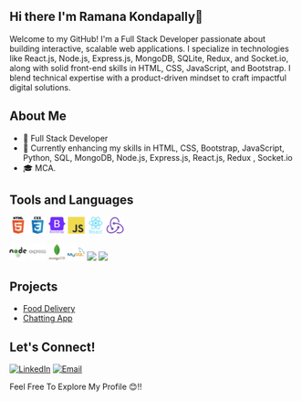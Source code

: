## Hi there I'm Ramana Kondapally👋
Welcome to my GitHub!
I'm a Full Stack Developer passionate about building interactive, scalable web applications. I specialize in technologies like React.js, Node.js, Express.js, MongoDB, SQLite, Redux, and Socket.io, along with solid front-end skills in HTML, CSS, JavaScript, and Bootstrap. I blend technical expertise with a product-driven mindset to craft impactful digital solutions.


## About Me
- 💼 Full Stack Developer
- 🌱 Currently enhancing my skills in HTML, CSS, Bootstrap, JavaScript, Python, SQL, MongoDB, Node.js, Express.js, React.js, Redux , Socket.io
- 🎓 MCA.

## Tools and Languages

<img src="https://raw.githubusercontent.com/devicons/devicon/master/icons/html5/html5-original-wordmark.svg" width="30"/> <img src="https://raw.githubusercontent.com/devicons/devicon/master/icons/css3/css3-original-wordmark.svg" width="30"/> <img src="https://raw.githubusercontent.com/devicons/devicon/master/icons/bootstrap/bootstrap-plain-wordmark.svg" width="30"/> <img src="https://raw.githubusercontent.com/devicons/devicon/master/icons/javascript/javascript-original.svg" width="30"/> <img src="https://raw.githubusercontent.com/devicons/devicon/master/icons/react/react-original-wordmark.svg" width="30"/> <img src="https://raw.githubusercontent.com/devicons/devicon/master/icons/redux/redux-original.svg" width="30"/>  

<img src="https://raw.githubusercontent.com/devicons/devicon/master/icons/nodejs/nodejs-original-wordmark.svg" width="30"/> <img src="https://raw.githubusercontent.com/devicons/devicon/master/icons/express/express-original-wordmark.svg" width="30"/> <img src="https://raw.githubusercontent.com/devicons/devicon/master/icons/mongodb/mongodb-original-wordmark.svg" width="30"/> <img src="https://raw.githubusercontent.com/devicons/devicon/master/icons/mysql/mysql-original-wordmark.svg" width="30"/> <img src="https://www.vectorlogo.zone/logos/getpostman/getpostman-icon.svg" width="30"/> <img src="https://www.vectorlogo.zone/logos/git-scm/git-scm-icon.svg" width="30"/>





## Projects
- [Food Delivery](https://order-food-6de6fe.netlify.app)
- [Chatting App](https://pingme-1.onrender.com/login)

## Let's Connect!
[![LinkedIn](https://img.shields.io/badge/LinkedIn-0077B5?style=flat&logo=linkedin&logoColor=white)](https://www.linkedin.com/in/ramana-kondapally21/)
[![Email](https://img.shields.io/badge/Email-D14836?style=flat&logo=gmail&logoColor=white)](ramanaraoVK18@gmail.com)

Feel Free To Explore My Profile 😊!!

